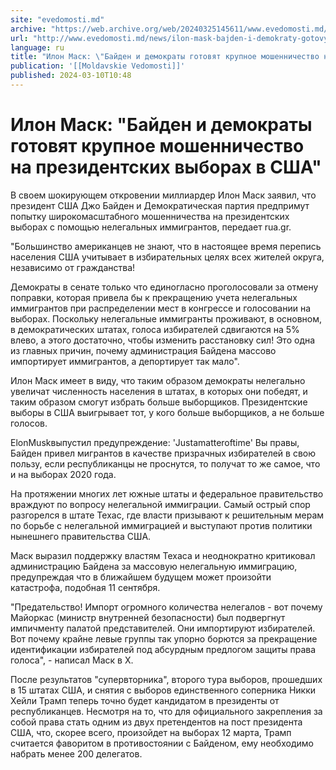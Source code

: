 ```yaml
---
site: "evedomosti.md"
archive: "https://web.archive.org/web/20240325145611/www.evedomosti.md/news/ilon-mask-bajden-i-demokraty-gotovyat-krupnoe-moshennichestv"
url: "http://www.evedomosti.md/news/ilon-mask-bajden-i-demokraty-gotovyat-krupnoe-moshennichestv"
language: ru
title: "Илон Маск: \"Байден и демократы готовят крупное мошенничество на президентских выборах в США\""
publication: '[[Moldavskie Vedomosti]]'
published: 2024-03-10T10:48
---
```


# Илон Маск: "Байден и демократы готовят крупное мошенничество на президентских выборах в США"

В своем шокирующем откровении миллиардер Илон Маск заявил, что президент США Джо Байден и Демократическая партия предпримут попытку широкомасштабного мошенничества на президентских выборах с помощью нелегальных иммигрантов, передает rua.gr.

"Большинство американцев не знают, что в настоящее время перепись населения США учитывает в избирательных целях всех жителей округа, независимо от гражданства!

Демократы в сенате только что единогласно проголосовали за отмену поправки, которая привела бы к прекращению учета нелегальных иммигрантов при распределении мест в конгрессе и голосовании на выборах. Поскольку нелегальные иммигранты проживают, в основном, в демократических штатах, голоса избирателей сдвигаются на 5% влево, а этого достаточно, чтобы изменить расстановку сил! Это одна из главных причин, почему администрация Байдена массово импортирует иммигрантов, а депортирует так мало".

Илон Маск имеет в виду, что таким образом демократы нелегально увеличат численность населения в штатах, в которых они победят, и таким образом смогут избрать больше выборщиков. Президентские выборы в США выигрывает тот, у кого больше выборщиков, а не больше голосов.

ElonMuskвыпустил предупреждение: 'Justamatteroftime' Вы правы, Байден привел мигрантов в качестве призрачных избирателей в свою пользу, если республиканцы не проснутся, то получат то же самое, что и на выборах 2020 года.

На протяжении многих лет южные штаты и федеральное правительство враждуют по вопросу нелегальной иммиграции. Самый острый спор разгорелся в штате Техас, где власти призывают к решительным мерам по борьбе с нелегальной иммиграцией и выступают против политики нынешнего правительства США.

Маск выразил поддержку властям Техаса и неоднократно критиковал администрацию Байдена за массовую нелегальную иммиграцию, предупреждая что в ближайшем будущем может произойти катастрофа, подобная 11 сентября.

"Предательство! Импорт огромного количества нелегалов - вот почему Майоркас (министр внутренней безопасности) был подвергнут импичменту палатой представителей. Они импортируют избирателей. Вот почему крайне левые группы так упорно борются за прекращение идентификации избирателей под абсурдным предлогом защиты права голоса", - написал Маск в X.

После результатов "супервторника", второго тура выборов, прошедших в 15 штатах США, и снятия с выборов единственного соперника Никки Хейли Трамп теперь точно будет кандидатом в президенты от республиканцев. Несмотря на то, что для официального закрепления за собой права стать одним из двух претендентов на пост президента США, что, скорее всего, произойдет на выборах 12 марта, Трамп считается фаворитом в противостоянии с Байденом, ему необходимо набрать менее 200 делегатов.